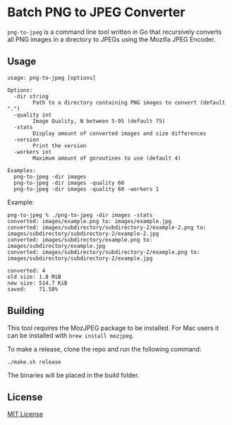 # Batch PNG to JPEG Converter
`png-to-jpeg` is a command line tool written in Go that recursively converts all PNG images in a directory to JPEGs using the Mozilla JPEG Encoder.

## Usage

```
usage: png-to-jpeg [options]

Options:
  -dir string
        Path to a directory containing PNG images to convert (default ".")
  -quality int
        Image Quality, N between 5-95 (default 75)
  -stats
        Display amount of converted images and size differences
  -version
        Print the version
  -workers int
        Maximum amount of goroutines to use (default 4)

Examples:
  png-to-jpeg -dir images
  png-to-jpeg -dir images -quality 60
  png-to-jpeg -dir images -quality 60 -workers 1
```

Example:

```
png-to-jpeg % ./png-to-jpeg -dir images -stats
converted: images/example.png to: images/example.jpg
converted: images/subdirectory/subdirectory-2/example-2.png to: images/subdirectory/subdirectory-2/example-2.jpg
converted: images/subdirectory/example.png to: images/subdirectory/example.jpg
converted: images/subdirectory/subdirectory-2/example.png to: images/subdirectory/subdirectory-2/example.jpg

converted: 4
old size: 1.8 MiB
new size: 514.7 KiB
saved:    71.58%
```

## Building
This tool requires the MozJPEG package to be installed. For Mac users it can be installed with `brew install mozjpeg`.

To make a release, clone the repo and run the following command:

```   
./make.sh release
```

The binaries will be placed in the build folder. 


## License
[MIT License](LICENSE)